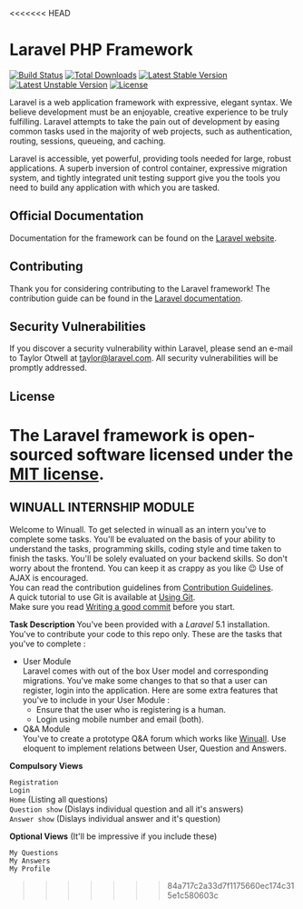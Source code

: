 <<<<<<< HEAD
# Laravel PHP Framework

[![Build Status](https://travis-ci.org/laravel/framework.svg)](https://travis-ci.org/laravel/framework)
[![Total Downloads](https://poser.pugx.org/laravel/framework/d/total.svg)](https://packagist.org/packages/laravel/framework)
[![Latest Stable Version](https://poser.pugx.org/laravel/framework/v/stable.svg)](https://packagist.org/packages/laravel/framework)
[![Latest Unstable Version](https://poser.pugx.org/laravel/framework/v/unstable.svg)](https://packagist.org/packages/laravel/framework)
[![License](https://poser.pugx.org/laravel/framework/license.svg)](https://packagist.org/packages/laravel/framework)

Laravel is a web application framework with expressive, elegant syntax. We believe development must be an enjoyable, creative experience to be truly fulfilling. Laravel attempts to take the pain out of development by easing common tasks used in the majority of web projects, such as authentication, routing, sessions, queueing, and caching.

Laravel is accessible, yet powerful, providing tools needed for large, robust applications. A superb inversion of control container, expressive migration system, and tightly integrated unit testing support give you the tools you need to build any application with which you are tasked.

## Official Documentation

Documentation for the framework can be found on the [Laravel website](http://laravel.com/docs).

## Contributing

Thank you for considering contributing to the Laravel framework! The contribution guide can be found in the [Laravel documentation](http://laravel.com/docs/contributions).

## Security Vulnerabilities

If you discover a security vulnerability within Laravel, please send an e-mail to Taylor Otwell at taylor@laravel.com. All security vulnerabilities will be promptly addressed.

## License

The Laravel framework is open-sourced software licensed under the [MIT license](http://opensource.org/licenses/MIT).
=======
## WINUALL INTERNSHIP MODULE

Welcome to Winuall. To get selected in winuall as an intern you've to complete some tasks. You'll be evaluated on the basis of your ability to understand the tasks, programming skills, coding style and time taken to finish the tasks. You'll be solely evaluated on your backend skills. So don't worry about the frontend. You can keep it as crappy as you like :wink: Use of AJAX is encouraged.<br>You can read the contribution guidelines from [Contribution Guidelines](https://github.com/winuall/winuall-intern/blob/master/Documentation/contributing.md).<br>A quick tutorial to use Git is available at [Using Git](https://github.com/winuall/winuall-intern/blob/master/Documentation/Using_Git.rst).<br>Make sure you read [Writing a good commit](https://github.com/winuall/winuall-intern/blob/master/Documentation/Writing_a_good_commit.rst) before you start.

**Task Description**
You've been provided with a _Laravel_ 5.1 installation. You've to contribute your code to this repo only.
These are the tasks that you've to complete : 
- User Module<br>
  Laravel comes with out of the box User model and corresponding migrations. You've make some changes to that so that a user can register, login into the application. Here are some extra features that you've to include in your User Module :
  * Ensure that the user who is registering is a human.
  * Login using mobile number and email (both).
- Q&A Module<br>
  You've to create a prototype Q&A forum which works like [Winuall](https://www.winuall.com). Use eloquent to implement relations between User, Question and Answers. 
  
**Compulsory Views**

`Registration`<br>
`Login`<br>
`Home` (Listing all questions) <br>
`Question show` (Dislays individual question and all it's answers) <br>
`Answer show` (Dislays individual answer and it's question)<br>


**Optional Views** (It'll be impressive if you include these)<br>

`My Questions`<br>
`My Answers`<br>
`My Profile`<br>

>>>>>>> 84a717c2a33d7f1175660ec174c315e1c580603c

